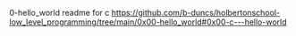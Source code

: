 0-hello_world readme for c
https://github.com/b-duncs/holbertonschool-low_level_programming/tree/main/0x00-hello_world#0x00-c---hello-world
